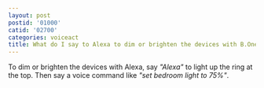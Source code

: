 ```yaml
---
layout: post
postid: '01000'
catid: '02700'
categories: voiceact
title: What do I say to Alexa to dim or brighten the devices with B.One Hub?
---
```


To dim or brighten the devices with Alexa, say *"Alexa"* to light up the ring at the top. Then say a voice command like *"set bedroom light to 75%"*. 